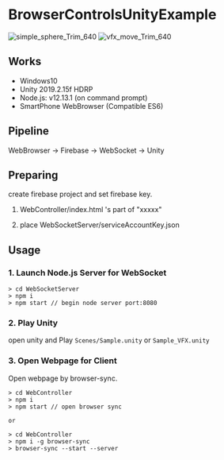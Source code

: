 # BrowserControlsUnityExample

![simple_sphere_Trim_640](https://user-images.githubusercontent.com/947953/71169773-15d96500-229d-11ea-82d9-344ec472eb05.gif)
![vfx_move_Trim_640](https://user-images.githubusercontent.com/947953/71169774-1671fb80-229d-11ea-8d41-8d977d436688.gif)

## Works

- Windows10
- Unity 2019.2.15f HDRP
- Node.js: v12.13.1 (on command prompt)
- SmartPhone WebBrowser (Compatible ES6)

## Pipeline

WebBrowser -> Firebase -> WebSocket -> Unity

## Preparing

create firebase project and set firebase key.

1. WebController/index.html 's part of "xxxxx"

2. place WebSocketServer/serviceAccountKey.json

## Usage

### 1. Launch Node.js Server for WebSocket

```
> cd WebSocketServer
> npm i
> npm start // begin node server port:8080
```

### 2. Play Unity

open unity and Play `Scenes/Sample.unity` or `Sample_VFX.unity`

### 3. Open Webpage for Client

Open webpage by browser-sync.

```
> cd WebController
> npm i
> npm start // open browser sync

or

> cd WebController
> npm i -g browser-sync
> browser-sync --start --server
```